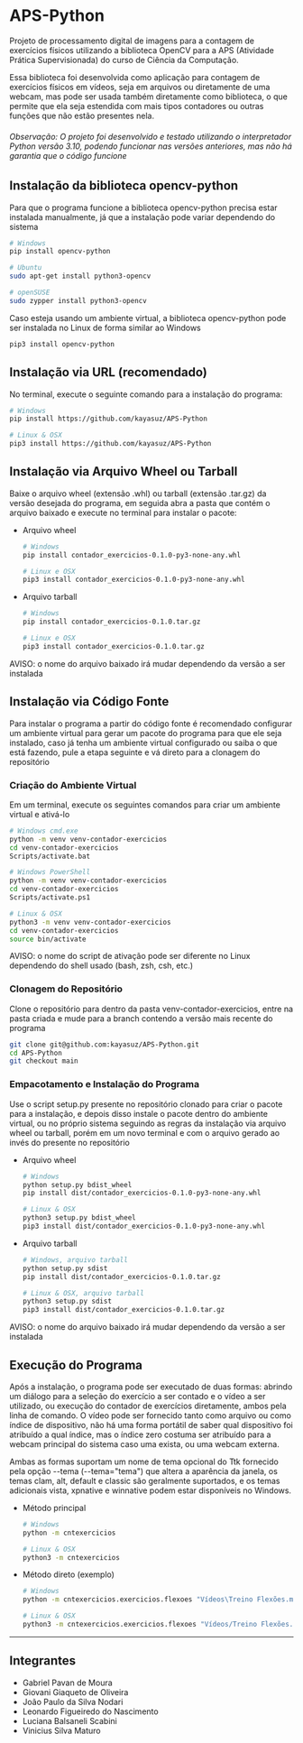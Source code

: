 # APS-Python
Projeto de processamento digital de imagens para a contagem de exercícios físicos
utilizando a biblioteca OpenCV para a APS (Atividade Prática Supervisionada) do curso de Ciência da Computação.

Essa biblioteca foi desenvolvida como aplicação para contagem de exercícios físicos em vídeos, seja em arquivos
ou diretamente de uma webcam, mas pode ser usada também diretamente como biblioteca, o que permite que ela seja
estendida com mais tipos contadores ou outras funções que não estão presentes nela.

###### Observação: O projeto foi desenvolvido e testado utilizando o interpretador Python versão 3.10, podendo funcionar nas versões anteriores, mas não há garantia que o código funcione

## Instalação da biblioteca opencv-python

Para que o programa funcione a biblioteca opencv-python precisa estar instalada manualmente,
já que a instalação pode variar dependendo do sistema
```sh
# Windows
pip install opencv-python

# Ubuntu
sudo apt-get install python3-opencv

# openSUSE
sudo zypper install python3-opencv
```

Caso esteja usando um ambiente virtual, a biblioteca opencv-python pode ser instalada no Linux de forma similar ao Windows
```sh
pip3 install opencv-python
```

## Instalação via URL (recomendado)

No terminal, execute o seguinte comando para a instalação do programa:
```sh
# Windows
pip install https://github.com/kayasuz/APS-Python

# Linux & OSX
pip3 install https://github.com/kayasuz/APS-Python
```

## Instalação via Arquivo Wheel ou Tarball

Baixe o arquivo wheel (extensão .whl) ou tarball (extensão .tar.gz) da versão desejada do programa,
em seguida abra a pasta que contém o arquivo baixado e execute no terminal para instalar o pacote:

* Arquivo wheel
  ```sh
  # Windows
  pip install contador_exercicios-0.1.0-py3-none-any.whl

  # Linux e OSX
  pip3 install contador_exercicios-0.1.0-py3-none-any.whl
  ```

* Arquivo tarball
  ```sh
  # Windows
  pip install contador_exercicios-0.1.0.tar.gz

  # Linux e OSX
  pip3 install contador_exercicios-0.1.0.tar.gz
  ```

AVISO: o nome do arquivo baixado irá mudar dependendo da versão a ser instalada

## Instalação via Código Fonte

Para instalar o programa a partir do código fonte é recomendado configurar um ambiente virtual para gerar
um pacote do programa para que ele seja instalado, caso já tenha um ambiente virtual configurado ou saiba
o que está fazendo, pule a etapa seguinte e vá direto para a clonagem do repositório

### Criação do Ambiente Virtual

Em um terminal, execute os seguintes comandos para criar um ambiente virtual e ativá-lo
```sh
# Windows cmd.exe
python -m venv venv-contador-exercicios
cd venv-contador-exercicios
Scripts/activate.bat

# Windows PowerShell
python -m venv venv-contador-exercicios
cd venv-contador-exercicios
Scripts/activate.ps1

# Linux & OSX
python3 -m venv venv-contador-exercicios
cd venv-contador-exercicios
source bin/activate
```
AVISO: o nome do script de ativação pode ser diferente no Linux dependendo do shell usado (bash, zsh, csh, etc.)

### Clonagem do Repositório

Clone o repositório para dentro da pasta venv-contador-exercicios, entre na pasta criada
e mude para a branch contendo a versão mais recente do programa
```sh
git clone git@github.com:kayasuz/APS-Python.git
cd APS-Python
git checkout main
```

### Empacotamento e Instalação do Programa

Use o script setup.py presente no repositório clonado para criar o pacote para a instalação,
e depois disso instale o pacote dentro do ambiente virtual, ou no próprio sistema seguindo as
regras da instalação via arquivo wheel ou tarball, porém em um novo terminal e com o arquivo
gerado ao invés do presente no repositório

* Arquivo wheel
  ```sh
  # Windows
  python setup.py bdist_wheel
  pip install dist/contador_exercicios-0.1.0-py3-none-any.whl

  # Linux & OSX
  python3 setup.py bdist_wheel
  pip3 install dist/contador_exercicios-0.1.0-py3-none-any.whl
  ```

* Arquivo tarball
  ```sh
  # Windows, arquivo tarball
  python setup.py sdist
  pip install dist/contador_exercicios-0.1.0.tar.gz
  
  # Linux & OSX, arquivo tarball
  python3 setup.py sdist
  pip3 install dist/contador_exercicios-0.1.0.tar.gz
  ```

AVISO: o nome do arquivo baixado irá mudar dependendo da versão a ser instalada

## Execução do Programa

Após a instalação, o programa pode ser executado de duas formas: abrindo um diálogo para a seleção
do exercício a ser contado e o vídeo a ser utilizado, ou execução do contador de exercícios diretamente,
ambos pela linha de comando. O vídeo pode ser fornecido tanto como arquivo ou como índice de dispositivo,
não há uma forma portátil de saber qual dispositivo foi atribuído a qual índice, mas o índice zero costuma
ser atribuído para a webcam principal do sistema caso uma exista, ou uma webcam externa.

Ambas as formas suportam um nome de tema opcional do Ttk fornecido pela opção --tema (--tema="tema")
que altera a aparência da janela, os temas clam, alt, default e classic são geralmente suportados,
e os temas adicionais vista, xpnative e winnative podem estar disponíveis no Windows.

* Método principal
  ```sh
  # Windows
  python -m cntexercicios

  # Linux & OSX
  python3 -m cntexercicios
  ```

* Método direto (exemplo)
  ```sh
  # Windows
  python -m cntexercicios.exercicios.flexoes "Vídeos\Treino Flexões.mp4"

  # Linux & OSX
  python3 -m cntexercicios.exercicios.flexoes "Vídeos/Treino Flexões.mp4"
  ```

___

## Integrantes
- Gabriel Pavan de Moura
- Giovani Giaqueto de Oliveira
- João Paulo da Silva Nodari
- Leonardo Figueiredo do Nascimento
- Luciana Balsaneli Scabini
- Vinicius Silva Maturo

